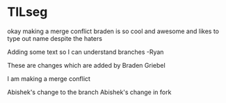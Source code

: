 # TILseg



okay making a merge conflict
braden is so cool and awesome and likes to type out name despite the haters

Adding some text so I can understand branches -Ryan

These are changes which are added by Braden Griebel

I am making a merge conflict

Abishek's change to the branch
Abishek's change in fork
